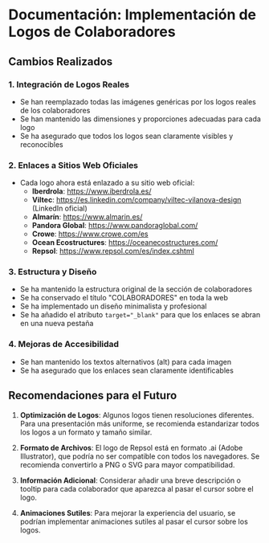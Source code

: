 # Documentación: Implementación de Logos de Colaboradores

## Cambios Realizados

### 1. Integración de Logos Reales
- Se han reemplazado todas las imágenes genéricas por los logos reales de los colaboradores
- Se han mantenido las dimensiones y proporciones adecuadas para cada logo
- Se ha asegurado que todos los logos sean claramente visibles y reconocibles

### 2. Enlaces a Sitios Web Oficiales
- Cada logo ahora está enlazado a su sitio web oficial:
  - **Iberdrola**: https://www.iberdrola.es/
  - **Viltec**: https://es.linkedin.com/company/viltec-vilanova-design (LinkedIn oficial)
  - **Almarín**: https://www.almarin.es/
  - **Pandora Global**: https://www.pandoraglobal.com/
  - **Crowe**: https://www.crowe.com/es
  - **Ocean Ecostructures**: https://oceanecostructures.com/
  - **Repsol**: https://www.repsol.com/es/index.cshtml

### 3. Estructura y Diseño
- Se ha mantenido la estructura original de la sección de colaboradores
- Se ha conservado el título "COLABORADORES" en toda la web
- Se ha implementado un diseño minimalista y profesional
- Se ha añadido el atributo `target="_blank"` para que los enlaces se abran en una nueva pestaña

### 4. Mejoras de Accesibilidad
- Se han mantenido los textos alternativos (alt) para cada imagen
- Se ha asegurado que los enlaces sean claramente identificables

## Recomendaciones para el Futuro

1. **Optimización de Logos**: Algunos logos tienen resoluciones diferentes. Para una presentación más uniforme, se recomienda estandarizar todos los logos a un formato y tamaño similar.

2. **Formato de Archivos**: El logo de Repsol está en formato .ai (Adobe Illustrator), que podría no ser compatible con todos los navegadores. Se recomienda convertirlo a PNG o SVG para mayor compatibilidad.

3. **Información Adicional**: Considerar añadir una breve descripción o tooltip para cada colaborador que aparezca al pasar el cursor sobre el logo.

4. **Animaciones Sutiles**: Para mejorar la experiencia del usuario, se podrían implementar animaciones sutiles al pasar el cursor sobre los logos.
